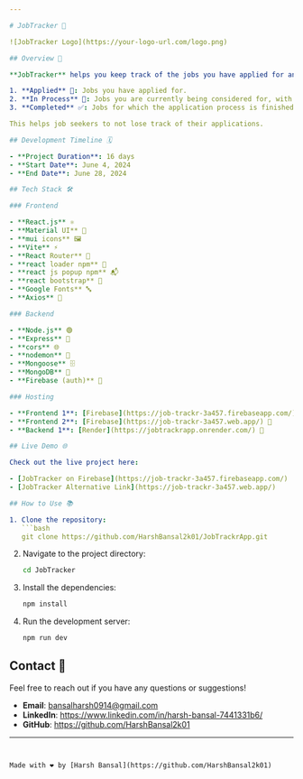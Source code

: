 ```yaml
---

# JobTracker 🚀

![JobTracker Logo](https://your-logo-url.com/logo.png)

## Overview 🎯

**JobTracker** helps you keep track of the jobs you have applied for and the stages of the application process. It is divided into three parts:

1. **Applied** 📄: Jobs you have applied for.
2. **In Process** 🔄: Jobs you are currently being considered for, with an option to add the specific process stage you are in.
3. **Completed** ✅: Jobs for which the application process is finished.

This helps job seekers to not lose track of their applications.

## Development Timeline 🗓️

- **Project Duration**: 16 days
- **Start Date**: June 4, 2024
- **End Date**: June 28, 2024

## Tech Stack 🛠️

### Frontend

- **React.js** ⚛️
- **Material UI** 🎨
- **mui icons** 🖼️
- **Vite** ⚡
- **React Router** 🧭
- **react loader npm** 🔄
- **react js popup npm** 📬
- **react bootstrap** 💅
- **Google Fonts** 🔤
- **Axios** 📡

### Backend

- **Node.js** 🟢
- **Express** 🚂
- **cors** 🌐
- **nodemon** 🐾
- **Mongoose** 🗄️
- **MongoDB** 🍃
- **Firebase (auth)** 🔐

### Hosting

- **Frontend 1**: [Firebase](https://job-trackr-3a457.firebaseapp.com/) 🔥
- **Frontend 2**: [Firebase](https://job-trackr-3a457.web.app/) 🚀
- **Backend 1**: [Render](https://jobtrackrapp.onrender.com/) 🚀

## Live Demo 🌐

Check out the live project here:

- [JobTracker on Firebase](https://job-trackr-3a457.firebaseapp.com/)
- [JobTracker Alternative Link](https://job-trackr-3a457.web.app/)

## How to Use 📚

1. Clone the repository:
   ```bash
   git clone https://github.com/HarshBansal2k01/JobTrackrApp.git
   ```

2. Navigate to the project directory:
   ```bash
   cd JobTracker
   ```

3. Install the dependencies:
   ```bash
   npm install
   ```

4. Run the development server:
   ```bash
   npm run dev
   ```



## Contact 📧

Feel free to reach out if you have any questions or suggestions!

- **Email**: bansalharsh0914@gmail.com
- **LinkedIn**: https://www.linkedin.com/in/harsh-bansal-7441331b6/
- **GitHub**: https://github.com/HarshBansal2k01

---
```


Made with ❤️ by [Harsh Bansal](https://github.com/HarshBansal2k01)
